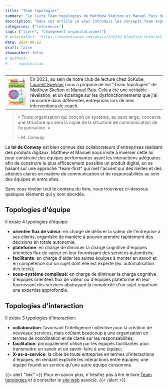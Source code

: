 ```yaml
---
title: "Team topologies"
summary: "Le livre Team topologies de Matthew Skelton et Manuel Pais détaille une approche basée sur l'inversion de la Loi de Conway pour accélérer la livraison de valeur d'organisations technologiques."
description: "Dans cet article je vous introduis les concepts Team topologies de Matthew Skelton et Manuel Pais afin de vous inciter à vous plonger de manière approfondi sur le sujet."
categories: ["references"]
tags: ["livre", "changement organisationnel"]
# externalUrl: "https://nunocoracao.com/posts/202310-blowfish-tutorial/"
date: 2024-09-22
draft: false
showauthor: false
# authors:
#   - nunocoracao
---
```


<table class="reference">
    <tr>
        <td style="vertical-align: middle !important;"><img alt="Team Topologies" src="./img/team-topologies.jpg" style="width: 400px;"></td>
        <td style="vertical-align: middle !important;">En 2021, au sein de notre club de lecture chez SoKube, <a href="https://www.linkedin.com/in/laurent-speyser-33ba72b6/" target="_blank">Laurent Speyser</a> nous a proposé de lire "Team topologies" de <a href="https://www.linkedin.com/in/matthewskelton/" target="_blank"> Matthew Skelton</a> et <a href="https://www.linkedin.com/in/manuelpais/" target="_blank">Manuel Pais</a>. Cela a été une véritable révélation, et un éclairage sur les dysfonctionnements que j'ai rencontré dans différentes entreprises lors de mes interventions de coach.</td>
    </tr>
</table>

> « Toute organisation qui conçoit un système, au sens large, concevra une structure qui sera la copie de la structure de communication de l’organisation. »
>
> – M. Conway

La **loi de Conway** est bien connue des collaborateurs d'entreprises réalisant des produits digitaux. Matthew et Manuel nous invite à inverser cette loi pour construire des équipes performantes ayant les interactions adéquates afin de construire le plus efficacement possible un produit digital, en se basant sur une approche "team-first" qui met l'accent sur des limites et des attentes claires en matière de communication et de responsabilités au sein des équipes et entre elles.

Sans vous révéler tout le contenu du livre, vous trouverez ci-dessous quelques éléments qui y sont abordés.

## Topologies d'équipe

Il existe 4 typologies d'équipe:
- **orientée flux de valeur**: en charge de délivrer la valeur de l'entreprise à ses clients, organisée de manière à pouvoir prendre rapidement des décisions en totale autonomie; 
- **plateforme**: en charge de diminuer la charge cognitive d'équipes orientées flux de valeur en leur fournissant des services automtisés;
- **facilitante**: en charge d'aider les autres équipes à monter en savoir et en compétence sur un sujet dont elle est experte (ex: automatisation des tests);
- **sous-système compliqué**: en charge de diminuer la charge cognitive d'équipes orientées flux de valeur ou d'équipes plateforme en leur fournissant des services abstrayant la complexité d'un sujet requérant une expertise approfondie.

## Topologies d'interaction

Il existe 3 typologies d'interaction:
- **collaboration**: favorisant l'intelligence collective pour la création de nouveaux services, mais coûtant beaucoup à une organisation en termes de coordination et de clarté sur les responsabilités; 
- **facilitation**: principalement utilisé par les équipes facilitantes pour transmettre un savoir et un savoir-faire à une équipe;
- **X-as-a-service**: la cible de toute entreprise en termes d'interactions d'équipes, en rendant explicite les interactions entre équipes; une équipe fournit un service qu'une autre équipe consomme.


{{< alert "link" >}}
Pour en savoir plus, n'hésitez pas à lire le livre [Team topologies](https://www.amazon.com/Team-Topologies-Organizing-Business-Technology/dp/1942788819) et à consulter le [site web](https://teamtopologies.com/) associé.
{{< /alert >}}